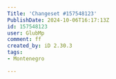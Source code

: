 ```yaml
---
Title: 'Changeset #157548123'
PublishDate: 2024-10-06T16:17:13Z
id: 157548123
user: GlubMp
comment: ff
created_by: iD 2.30.3
tags:
- Montenegro

---
```

